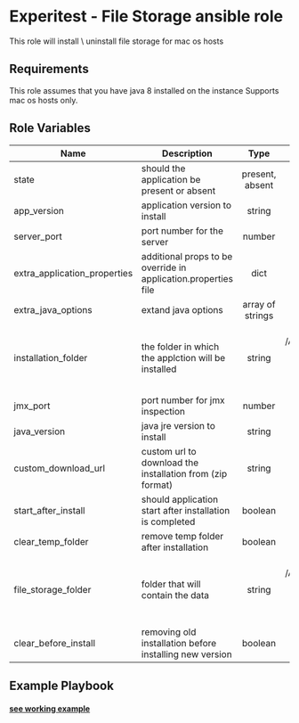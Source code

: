 Experitest - File Storage ansible role
=========

This role will install \ uninstall file storage for mac os hosts

Requirements
------------

This role assumes that you have java 8 installed on the instance
Supports mac os hosts only.

Role Variables
--------------

| Name | Description | Type | Default | Required |
|------|-------------|:----:|:-----:|:-----:|
| state | should the application be present or absent | present, absent | present | no |
| app_version | application version to install | string | 12.8.7025 | no |
| server_port | port number for the server | number | 8082 | no |
| extra_application_properties | additional props to be override in application.properties file | dict | {} | no |
| extra_java_options | extand java options | array of strings | [] | no |
| installation_folder | the folder in which the applction will be installed | string | for mac: /Applications/Experitest/file-storage-version <br> for windows: C:\\Experitest\\file-storage-version  | no |
| jmx_port | port number for jmx inspection | number | 51236 | no |
| java_version | java jre version to install | string | 1.8.0_181 | no |
| custom_download_url | custom url to download the installation from (zip format) | string |  | no |
| start_after_install | should application start after installation is completed | boolean | True | no |
| clear_temp_folder | remove temp folder after installation | boolean | False | no |
| file_storage_folder | folder that will contain the data | string | for mac: /Applications/Experitest/file-storage-content <br> for windows: C:\\ProgramData\\file-storage-content  | no |
| clear_before_install | removing old installation before installing new version | boolean | False | no |

Example Playbook
----------------

#### [see working example](/example)
